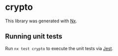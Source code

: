 # crypto

This library was generated with [Nx](https://nx.dev).


## Running unit tests

Run `nx test crypto` to execute the unit tests via [Jest](https://jestjs.io).


